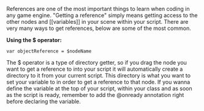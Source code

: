 References are one of the most important things to learn when coding in any game engine. "Getting a reference" simply means getting access to the other nodes and [[variables]] in your scene within your script. There are very many ways to get references, below are some of the most common.

**Using the $ operator:**
```
var objectReference = $nodeName
```
The $ operator is a type of directory getter, so if you drag the node you want to get a reference to into your script it will automatically create a directory to it from your current script. This directory is what you want to set your variable to in order to get a reference to that node. If you wanna define the variable at the top of your script, within your class and as soon as the script is ready, remember to add the @onready annotation right before declaring the variable.